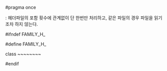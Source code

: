 #pragma once

: 헤더파일의 포함 횟수에 관계없이 단 한번만 처리하고, 같은 파일의 경우 파일을 읽기 조차 하지 않는다.





#ifndef FAMILY_H_

#define FAMILY_H_

class ~~~~~~~~

#endif
